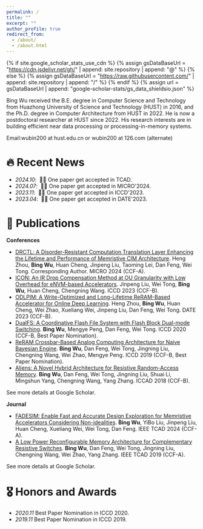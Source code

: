 ```yaml
---
permalink: /
title: ""
excerpt: ""
author_profile: true
redirect_from: 
  - /about/
  - /about.html
---
```


{% if site.google_scholar_stats_use_cdn %}
{% assign gsDataBaseUrl = "https://cdn.jsdelivr.net/gh/" | append: site.repository | append: "@" %}
{% else %}
{% assign gsDataBaseUrl = "https://raw.githubusercontent.com/" | append: site.repository | append: "/" %}
{% endif %}
{% assign url = gsDataBaseUrl | append: "google-scholar-stats/gs_data_shieldsio.json" %}

<span class='anchor' id='about-me'></span>

Bing Wu received the B.E. degree in Computer Science and Technology from Huazhong University of Science and Technology (HUST) in 2016, and the Ph.D. degree in Computer Architecture from HUST in 2022.
He is now a postdoctoral researcher at HUST since 2022.
His research interests are in building efficient near data processing or processing-in-memory systems.

Email:wubin200 at hust.edu.cn or wubin200 at 126.com (alternate)


# 🔥 Recent News
- *2024.10*: &nbsp;🎉🎉 One paper get accepted in TCAD.
- *2024.07*: &nbsp;🎉🎉 One paper get accepted in MICRO'2024. 
- *2023.11*: &nbsp;🎉🎉 One paper get accepted in ICCD'2023. 
- *2023.04*: &nbsp;🎉🎉 One paper get accepted in DATE'2023. 

# 📝 Publications 

**Conferences**

- [DRCTL: A Disorder-Resistant Computation Translation Layer Enhancing the Lifetime and Performance of Memristive CIM Architecture](https://ieeexplore.ieee.org/document/10764631). Heng Zhou, **Bing Wu**, Huan Cheng, Jinpeng Liu, Taoming Lei, Dan Feng, Wei Tong. Corresponding Author. MICRO 2024 (CCF-A).
- [ICON: An IR Drop Compensation Method at OU Granularity with Low Overhead for eNVM-based Accelerators](https://ieeexplore.ieee.org/abstract/document/10361037). Jinpeng Liu, Wei Tong, **Bing Wu**, Huan Cheng, Chengning Wang. ICCD 2023 (CCF-B).
- [ODLPIM: A Write-Optimized and Long-Lifetime ReRAM-Based Accelerator for Online Deep Learning](https://ieeexplore.ieee.org/abstract/document/10137130). Heng Zhou, **Bing Wu**, Huan Cheng, Wei Zhao, Xueliang Wei, Jinpeng Liu, Dan Feng, Wei Tong. DATE 2023 (CCF-B).
- [DualFS: A Coordinative Flash File System with Flash Block Dual-mode Switching](https://ieeexplore.ieee.org/abstract/document/9283510). **Bing Wu**, Mengye Peng, Dan Feng, Wei Tong. ICCD 2020 (CCF-B, Best Paper Nomination).
- [ReRAM Crossbar-Based Analog Computing Architecture for Naive Bayesian Engine](https://ieeexplore.ieee.org/abstract/document/8988629). **Bing Wu**, Dan Feng, Wei Tong, Jingning Liu, Chengning Wang, Wei Zhao, Mengye Peng. ICCD 2019 (CCF-B, Best Paper Nomination).
- [Aliens: A Novel Hybrid Architecture for Resistive Random-Access Memory](https://ieeexplore.ieee.org/abstract/document/8587650). **Bing Wu**, Dan Feng, Wei Tong, Jingning Liu, Shuai Li, Mingshun Yang, Chengning Wang, Yang Zhang. ICCAD 2018 (CCF-B).

See more details at Google Scholar.

**Journal**

- [FADESIM: Enable Fast and Accurate Design Exploration for Memristive Accelerators Considering Non-idealities](https://ieeexplore.ieee.org/document/10729885). **Bing Wu**, YiBo Liu, Jinpeng Liu, Huan Cheng, Xueliang Wei, Wei Tong, Dan Feng. IEEE TCAD 2024 (CCF-A).
- [A Low Power Reconfigurable Memory Architecture for Complementary Resistive Switches](https://ieeexplore.ieee.org/abstract/document/8758135). **Bing Wu**, Dan Feng, Wei Tong, Jingning Liu, Chengning Wang, Wei Zhao, Yang Zhang. IEEE TCAD 2019 (CCF-A).

See more details at Google Scholar.

# 🎖 Honors and Awards
- *2020.11* Best Paper Nomination in ICCD 2020.
- *2019.11* Best Paper Nomination in ICCD 2019.

